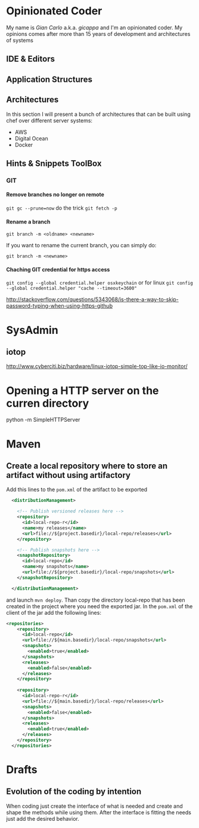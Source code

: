 # Opinionated Coder
My name is _Gian Carlo_ a.k.a. *gicappa* and I'm an opinionated coder. My opinions comes after more than 15 years of development and architectures of systems 

## IDE & Editors
## Application Structures
## Architectures
In this section I will present a bunch of architectures that can be built using chef over different server systems:
* AWS
* Digital Ocean
* Docker

## Hints & Snippets ToolBox
### GIT
#### Remove branches no longer on remote
```git gc --prune=now``` do the trick
```git fetch -p```
#### Rename a branch
````git branch -m <oldname> <newname>````

If you want to rename the current branch, you can simply do:

````git branch -m <newname>````

#### Chaching GIT credential for https access
```git config --global credential.helper osxkeychain```
or for linux
```git config --global credential.helper "cache --timeout=3600"```

http://stackoverflow.com/questions/5343068/is-there-a-way-to-skip-password-typing-when-using-https-github

# SysAdmin
## iotop 
http://www.cyberciti.biz/hardware/linux-iotop-simple-top-like-io-monitor/

# Opening a HTTP server on the curren directory
python -m SimpleHTTPServer

# Maven 
## Create a local repository where to store an artifact without using artifactory
Add this lines to the ```pom.xml``` of the artifact to be exported 
```xml
  <distributionManagement>

    <!-- Publish versioned releases here -->
    <repository>
      <id>local-repo-r</id>
      <name>my releases</name>
      <url>file://${project.basedir}/local-repo/releases</url>
    </repository>

    <!-- Publish snapshots here -->
    <snapshotRepository>
      <id>local-repo</id>
      <name>my snapshots</name>
      <url>file://${project.basedir}/local-repo/snapshots</url>
    </snapshotRepository>

  </distributionManagement>
```
and launch ```mvn deploy```. Than copy the directory local-repo that has been created in the project where you need the exported jar. In the ```pom.xml``` of the client of the jar add the following lines:
```xml
<repositories>
    <repository>
      <id>local-repo</id>
      <url>file://${main.basedir}/local-repo/snapshots</url>
      <snapshots>
        <enabled>true</enabled>
      </snapshots>
      <releases>
        <enabled>false</enabled>
      </releases>
    </repository>
    
    <repository>
      <id>local-repo-r</id>
      <url>file://${main.basedir}/local-repo/releases</url>
      <snapshots>
        <enabled>false</enabled>
      </snapshots>
      <releases>
        <enabled>true</enabled>
      </releases>
    </repository>
  </repositories>
```

# Drafts
## Evolution of the coding by intention
When coding just create the interface of what is needed and create and shape the methods while using them. After the interface is fitting the needs just add the desired behavior.

